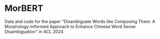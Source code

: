 # MorBERT
Data and code for the paper "Disambiguate Words like Composing Them: A Morphology-Informed Approach to Enhance Chinese Word Sense Disambiguation" in ACL 2024

